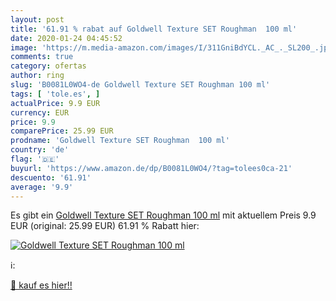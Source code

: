 ```yaml
---
layout: post
title: '61.91 % rabat auf Goldwell Texture SET Roughman  100 ml'
date: 2020-01-24 04:45:52
image: 'https://m.media-amazon.com/images/I/311GniBdYCL._AC_._SL200_.jpg'
comments: true
category: ofertas
author: ring
slug: 'B0081L0WO4-de Goldwell Texture SET Roughman 100 ml'
tags: [ 'tole.es', ]
actualPrice: 9.9 EUR
currency: EUR
price: 9.9
comparePrice: 25.99 EUR
prodname: 'Goldwell Texture SET Roughman  100 ml'
country: 'de'
flag: '🇩🇪'
buyurl: 'https://www.amazon.de/dp/B0081L0WO4/?tag=tolees0ca-21'
descuento: '61.91'
average: '9.9'
---
```


Es gibt ein [Goldwell Texture SET Roughman  100 ml](https://www.amazon.de/dp/B0081L0WO4/?tag=tolees0ca-21) mit aktuellem Preis 9.9 EUR (original: 25.99 EUR) 61.91 % Rabatt hier:

[![Goldwell Texture SET Roughman  100 ml](https://m.media-amazon.com/images/I/311GniBdYCL._AC_._SL200_.jpg)](https://www.amazon.de/dp/B0081L0WO4/?tag=tolees0ca-21)

ℹ️:


[🛒 kauf es hier!!](https://www.amazon.de/dp/B0081L0WO4/?tag=tolees0ca-21)
